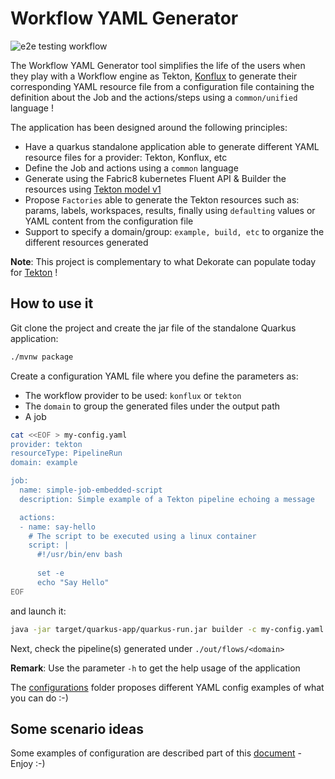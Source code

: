 # Workflow YAML Generator

![e2e testing workflow](https://github.com/ch007m/pipeline-dsl-builder/actions/workflows/e2e-testing.yaml/badge.svg)

The Workflow YAML Generator tool simplifies the life of the users when they play with a Workflow engine as Tekton, [Konflux](https://konflux-ci.dev/) to generate their corresponding YAML resource file from a configuration file containing the definition about the Job and the actions/steps using a `common/unified` language !

The application has been designed around the following principles:

- Have a quarkus standalone application able to generate different YAML resource files for a provider: Tekton, Konflux, etc
- Define the Job and actions using a `common` language
- Generate using the Fabric8 kubernetes Fluent API & Builder the resources using [Tekton model v1](https://github.com/fabric8io/kubernetes-client/tree/main/extensions/tekton/model-v1/)
- Propose `Factories` able to generate the Tekton resources such as: params, labels, workspaces, results, finally using `defaulting` values or YAML content from the configuration file
- Support to specify a domain/group: `example, build, etc` to organize the different resources generated

**Note**: This project is complementary to what Dekorate can populate today for [Tekton](https://github.com/dekorateio/dekorate/tree/main/annotations/tekton-annotations) !

## How to use it

Git clone the project and create the jar file of the standalone Quarkus application:

```bash
./mvnw package
```

Create a configuration YAML file where you define the parameters as:
 - The workflow provider to be used: `konflux` or `tekton`
 - The `domain` to group the generated files under the output path
 - A job
```bash
cat <<EOF > my-config.yaml
provider: tekton
resourceType: PipelineRun
domain: example

job:
  name: simple-job-embedded-script
  description: Simple example of a Tekton pipeline echoing a message

  actions:
  - name: say-hello
    # The script to be executed using a linux container
    script: |
      #!/usr/bin/env bash
      
      set -e
      echo "Say Hello"
EOF
```
and launch it:
```bash
java -jar target/quarkus-app/quarkus-run.jar builder -c my-config.yaml -o out/flows
```  

Next, check the pipeline(s) generated under `./out/flows/<domain>`

**Remark**: Use the parameter `-h` to get the help usage of the application

The [configurations](./configurations) folder proposes different YAML config examples of what you can do :-)

## Some scenario ideas

Some examples of configuration are described part of this [document](SCENARIO.md) - Enjoy :-)
